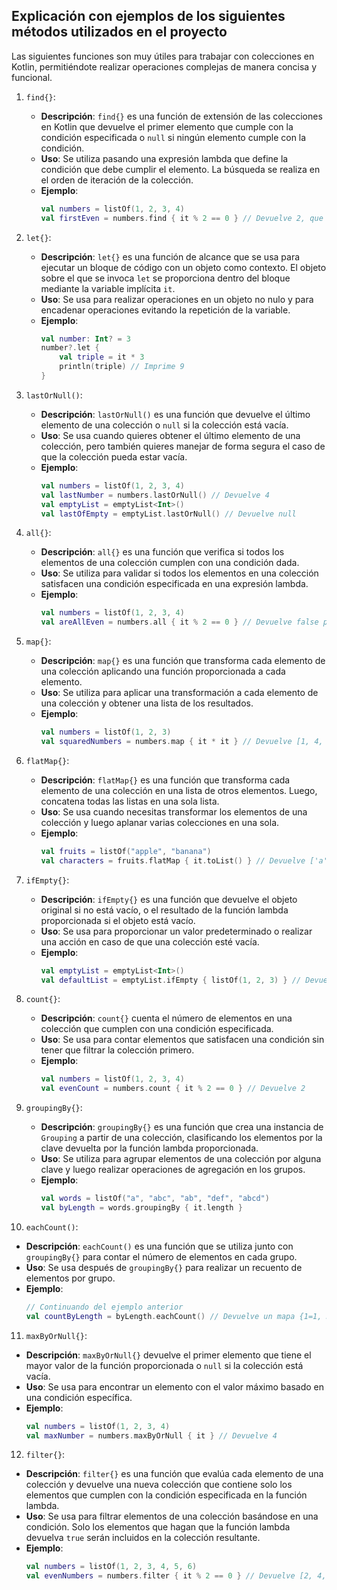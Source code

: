## Explicación con ejemplos de los siguientes métodos utilizados en el proyecto

Las siguientes funciones son muy útiles para trabajar con colecciones en Kotlin, permitiéndote realizar operaciones complejas de manera concisa y funcional.

1. `find{}`:
   - **Descripción**: `find{}` es una función de extensión de las colecciones en Kotlin que devuelve el primer elemento que cumple con la condición especificada o `null` si ningún elemento cumple con la condición.
   - **Uso**: Se utiliza pasando una expresión lambda que define la condición que debe cumplir el elemento. La búsqueda se realiza en el orden de iteración de la colección.
   - **Ejemplo**:
     ```kotlin
     val numbers = listOf(1, 2, 3, 4)
     val firstEven = numbers.find { it % 2 == 0 } // Devuelve 2, que es el primer número par
     ```

2. `let{}`:
   - **Descripción**: `let{}` es una función de alcance que se usa para ejecutar un bloque de código con un objeto como contexto. El objeto sobre el que se invoca `let` se proporciona dentro del bloque mediante la variable implícita `it`.
   - **Uso**: Se usa para realizar operaciones en un objeto no nulo y para encadenar operaciones evitando la repetición de la variable.
   - **Ejemplo**:
     ```kotlin
     val number: Int? = 3
     number?.let {
         val triple = it * 3
         println(triple) // Imprime 9
     }
     ```

3. `lastOrNull()`:
   - **Descripción**: `lastOrNull()` es una función que devuelve el último elemento de una colección o `null` si la colección está vacía.
   - **Uso**: Se usa cuando quieres obtener el último elemento de una colección, pero también quieres manejar de forma segura el caso de que la colección pueda estar vacía.
   - **Ejemplo**:
     ```kotlin
     val numbers = listOf(1, 2, 3, 4)
     val lastNumber = numbers.lastOrNull() // Devuelve 4
     val emptyList = emptyList<Int>()
     val lastOfEmpty = emptyList.lastOrNull() // Devuelve null
     ```

4. `all{}`:
   - **Descripción**: `all{}` es una función que verifica si todos los elementos de una colección cumplen con una condición dada.
   - **Uso**: Se utiliza para validar si todos los elementos en una colección satisfacen una condición especificada en una expresión lambda.
   - **Ejemplo**:
     ```kotlin
     val numbers = listOf(1, 2, 3, 4)
     val areAllEven = numbers.all { it % 2 == 0 } // Devuelve false porque no todos los números son pares
     ```

5. `map{}`:
   - **Descripción**: `map{}` es una función que transforma cada elemento de una colección aplicando una función proporcionada a cada elemento.
   - **Uso**: Se utiliza para aplicar una transformación a cada elemento de una colección y obtener una lista de los resultados.
   - **Ejemplo**:
     ```kotlin
     val numbers = listOf(1, 2, 3)
     val squaredNumbers = numbers.map { it * it } // Devuelve [1, 4, 9]
     ```

6. `flatMap{}`:
   - **Descripción**: `flatMap{}` es una función que transforma cada elemento de una colección en una lista de otros elementos. Luego, concatena todas las listas en una sola lista.
   - **Uso**: Se usa cuando necesitas transformar los elementos de una colección y luego aplanar varias colecciones en una sola.
   - **Ejemplo**:
     ```kotlin
     val fruits = listOf("apple", "banana")
     val characters = fruits.flatMap { it.toList() } // Devuelve ['a', 'p', 'p', 'l', 'e', 'b', 'a', 'n', 'a', 'n', 'a']
     ```

7. `ifEmpty{}`:
   - **Descripción**: `ifEmpty{}` es una función que devuelve el objeto original si no está vacío, o el resultado de la función lambda proporcionada si el objeto está vacío.
   - **Uso**: Se usa para proporcionar un valor predeterminado o realizar una acción en caso de que una colección esté vacía.
   - **Ejemplo**:
     ```kotlin
     val emptyList = emptyList<Int>()
     val defaultList = emptyList.ifEmpty { listOf(1, 2, 3) } // Devuelve [1, 2, 3]
     ```

8. `count{}`:
   - **Descripción**: `count{}` cuenta el número de elementos en una colección que cumplen con una condición especificada.
   - **Uso**: Se usa para contar elementos que satisfacen una condición sin tener que filtrar la colección primero.
   - **Ejemplo**:
     ```kotlin
     val numbers = listOf(1, 2, 3, 4)
     val evenCount = numbers.count { it % 2 == 0 } // Devuelve 2
     ```

9. `groupingBy{}`:
   - **Descripción**: `groupingBy{}` es una función que crea una instancia de `Grouping` a partir de una colección, clasificando los elementos por la clave devuelta por la función lambda proporcionada.
   - **Uso**: Se utiliza para agrupar elementos de una colección por alguna clave y luego realizar operaciones de agregación en los grupos.
   - **Ejemplo**:
     ```kotlin
     val words = listOf("a", "abc", "ab", "def", "abcd")
     val byLength = words.groupingBy { it.length }
     ```

10. `eachCount()`:
   - **Descripción**: `eachCount()` es una función que se utiliza junto con `groupingBy{}` para contar el número de elementos en cada grupo.
   - **Uso**: Se usa después de `groupingBy{}` para realizar un recuento de elementos por grupo.
   - **Ejemplo**:
     ```kotlin
     // Continuando del ejemplo anterior
     val countByLength = byLength.eachCount() // Devuelve un mapa {1=1, 3=2, 2=1, 4=1}
     ```

11. `maxByOrNull{}`:
   - **Descripción**: `maxByOrNull{}` devuelve el primer elemento que tiene el mayor valor de la función proporcionada o `null` si la colección está vacía.
   - **Uso**: Se usa para encontrar un elemento con el valor máximo basado en una condición específica.
   - **Ejemplo**:
     ```kotlin
     val numbers = listOf(1, 2, 3, 4)
     val maxNumber = numbers.maxByOrNull { it } // Devuelve 4
     ```

12. `filter{}`:
   - **Descripción**: `filter{}` es una función que evalúa cada elemento de una colección y devuelve una nueva colección que contiene solo los elementos que cumplen con la condición especificada en la función lambda.
   - **Uso**: Se usa para filtrar elementos de una colección basándose en una condición. Solo los elementos que hagan que la función lambda devuelva `true` serán incluidos en la colección resultante.
   - **Ejemplo**:
     ```kotlin
     val numbers = listOf(1, 2, 3, 4, 5, 6)
     val evenNumbers = numbers.filter { it % 2 == 0 } // Devuelve [2, 4, 6]
     ```
